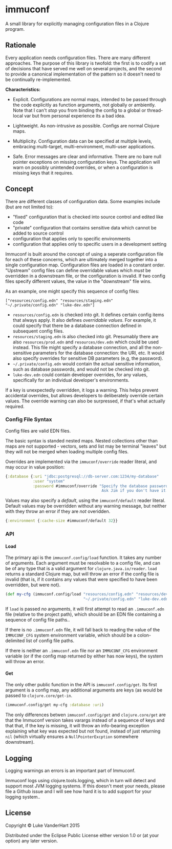 # immuconf

A small library for explicitly managing configuration files in a
Clojure program.

## Rationale

Every application needs configuration files. There are many different
approaches. The purpose of this library is twofold: the first is to
codify a set of decisions that have served me well on several
projects, and the second to provide a canonical implementation of the
pattern so it doesn't need to be continually re-implemented.

**Characteristics:**

- Explicit. Configurations are normal maps, intended to be passed
  through the code explicitly as function arguments, not globally or
  ambiently. Note that I can't *stop* you from binding the config to a
  global or thread-local var but from personal experience its a bad
  idea.

- Lightweight. As non-intrusive as possible. Configs are normal
  Clojure maps.

- Multiplicity. Configuration data can be specified at multiple
  levels, embracing multi-target, multi-environment, multi-user
  applications.

- Safe. Error messages are clear and informative. There are no bare
  null pointer exceptions on missing configuration keys. The
  application will warn on possibly unintended overrides, or when a
  configuration is missing keys that it requires.

## Concept

There are different classes of configuration data. Some examples
include (but are not limited to):

- "fixed" configuration that is checked into source control and edited
  like code
- "private" configuration that contains sensitive data which cannot be
  added to source control
- configuration that applies only to specific environments
- configuration that applies only to specific users in a development
  setting

Immuconf is built around the concept of using a seperate configuration
file for each of these concerns, which are ultimately merged together
into a single configuration map. Configuration files are loaded in a
constant order. "Upstream" config files can define overridable values
which *must* be overridden in a downstream file, or the configuration
is invalid. If two config files specify different values, the value in
the "downstream" file wins.

As an example, one might specify this sequence of config files:

    ["resources/config.edn" "resources/staging.edn" "~/.private/config.edn" "luke-dev.edn"]

- `resources/config.edn` is checked into git. It defines certain
  config items that always apply. It also defines _overridable
  values_. For example, it could specify that there be a database
  connection defined in subsequent config files.
- `resources/staging.edn` is also checked into git. Presumably there
  are also `resources/prod.edn` and `resources/dev.edn` which could be
  used instead. This file might specify a database connection, and all
  the non-sensitive parameters for the database connection: the URI,
  etc. It would also specify overrides for sensitive DB parameters
  (e.g, the password).
- `~/.private/config.edn` would contain the actual sensitive
  information, such as database passwords, and would not be checked
  into git.
- `luke-dev.edn` could contain developer overrides, for any values,
  specifically for an individual developer's environments.

If a key is unexpectedly overridden, it logs a warning. This helps
prevent accidental overrides, but allows developers to deliberately
override certain values. The override warning can also be surpressed,
if that's what actually required.

### Config File Syntax

Config files are valid EDN files.

The basic syntax is standed nested maps. Nested collections other than
maps are not supported - vectors, sets and list may be terminal
"leaves" but they will not be merged when loading multiple config
files.

Overrides are implemented via the `immuconf/override` reader literal,
and may occur in value position:

```clojure
{:database {:uri "jdbc:postgresql://db-server.com:1234/my-database"
            :user "system"
            :password #immuconf/override "Specify the database password here.
                                          Ask Jim if you don't have it."}}
```

Values may also specify a *default*, using the `immuconf/default`
reader literal. Default values may be overridden without any warning
message, but neither with they throw an error if they are *not* overidden.

```clojure
{:environment {:cache-size #immuconf/default 32}}
```

### API


#### Load

The primary api is the `immuconf.config/load` function. It takes any
number of arguments. Each argument must be resolvable to a config
file, and can be of any type that is a valid argument for
`clojure.java.io/reader`. `load` returns a standard Clojure map, but
will throw an error if the config file is invalid (that is, if it
contains any values that were specified to have been overridden, but
were not).

```clojure
(def my-cfg (immuconf.config/load "resources/config.edn" "resources/dev.edn"
                                  "~/.private/config.edn" "luke-dev.edn"))
```

If `load` is passed *no* arguments, it will first attempt to read an
`.immuconf.edn` file (relative to the project path), which should be
an EDN file containing a sequence of config file paths..

If there is no `.immuconf.edn` file, it will fall back to reading the
value of the `IMMUCONF_CFG` system environment variable, which should
be a colon-delimited list of config file paths.

If there is neither an `.immuconf.edn` file nor an `IMMUCONF_CFG`
environment variable (or if the config map returned by either has now
keys), the system will throw an error.

#### Get

The only other public function in the API is
`immuconf.config/get`. Its first argument is a config map, any
additional arguments are keys (as would be passed to
`clojure.core/get-in`.

```clojure
(immuconf.config/get my-cfg :database :uri)
```

The only differences betwen `immuconf.config/get` and
`clojure.core/get` are that the Immuconf version takes varargs instead
of a sequence of keys and that that, if the key is missing, it will
throw an info-bearing exception explaining what key was expected but
not found, instead of just returning `nil` (which virtually ensures a
`NullPointerExcption` somewhere downstream).

## Logging

Logging warnings an errors is an important part of Immuconf.

Immuconf logs using clojure.tools.logging, which in turn will detect
and support most JVM logging systems. If this doesn't meet your needs,
please file a Github issue and I will see how hard it is to add
support for your logging system..

## License

Copyright © Luke VanderHart 2015

Distributed under the Eclipse Public License either version 1.0 or (at
your option) any later version.
